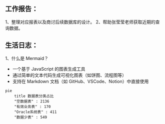 ## 工作报告：
1、整理对应报表以及商讨后续数据库的设计。
2、帮助张莹莹老师获取近期的查询数据。

## 生活日志：
1、什么是 Mermaid？
- 一个基于 JavaScript 的图表生成工具
- 通过简单的文本代码生成可视化图表（如饼图、流程图等）
- 支持在 Markdown 文档（如 GitHub、VSCode、Notion）中直接使用


``` mermaid
pie
    title 数据表分类占比
    "空数据表" : 2136
    "有效业务表" : 170
    "Oracle系统表" : 411
    "数据少表" : 549
```
